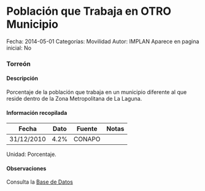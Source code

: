 Población que Trabaja en OTRO Municipio
=====

Fecha: 2014-05-01
Categorías: Movilidad
Autor: IMPLAN
Aparece en pagina inicial: No

### Torreón

#### Descripción

Porcentaje de la población que trabaja en un municipio diferente al que reside dentro de la Zona Metropolitana de La Laguna.

<!-- break -->

#### Información recopilada

<table class="table table-hover table-bordered matriz">
  <thead>
    <tr><th>Fecha</th><th>Dato</th><th>Fuente</th><th>Notas</th></tr>
  </thead>
  <tbody>
    <tr><td class="centrado">31/12/2010</td><td class="derecha">4.2%</td><td>CONAPO</td><td></td></tr>
  </tbody>
</table>

Unidad: Porcentaje.

#### Observaciones

Consulta la [Base de Datos](http://www.conapo.gob.mx/en/CONAPO/Catalogo_Sistema_Urbano_Nacional_2012)
